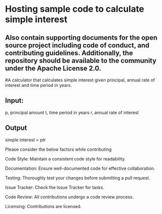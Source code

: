 # Hosting sample code to calculate simple interest
## Also contain supporting documents for the open source project including code of conduct, and contributing guidelines. Additionally, the repository should be available to the community under the Apache License 2.0.

#A calculator that calculates simple interest given principal, annual rate of interest and time period in years.

## Input:
   p, principal amount
   t, time period in years
   r, annual rate of interest
## Output
   simple interest = p*t*r

Please consider the below factors while contributing

Code Style:
Maintain a consistent code style for readability.

Documentation:
Ensure well-documented code for effective collaboration.

Testing:
Thoroughly test your changes before submitting a pull request.

Issue Tracker:
Check the Issue Tracker for tasks.

Code Review:
All contributions undergo a code review process.

Licensing:
Contributions are licensed.
